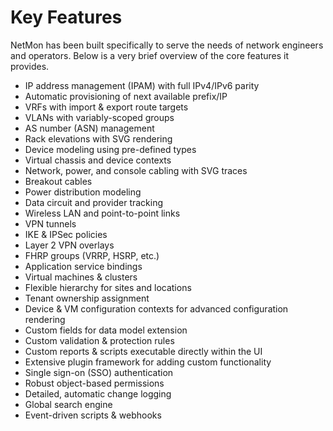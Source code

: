 # Key Features

NetMon has been built specifically to serve the needs of network engineers and operators. Below is a very brief overview of the core features it provides.

- IP address management (IPAM) with full IPv4/IPv6 parity
- Automatic provisioning of next available prefix/IP
- VRFs with import & export route targets
- VLANs with variably-scoped groups
- AS number (ASN) management
- Rack elevations with SVG rendering
- Device modeling using pre-defined types
- Virtual chassis and device contexts
- Network, power, and console cabling with SVG traces
- Breakout cables
- Power distribution modeling
- Data circuit and provider tracking
- Wireless LAN and point-to-point links
- VPN tunnels
- IKE & IPSec policies
- Layer 2 VPN overlays
- FHRP groups (VRRP, HSRP, etc.)
- Application service bindings
- Virtual machines & clusters
- Flexible hierarchy for sites and locations
- Tenant ownership assignment
- Device & VM configuration contexts for advanced configuration rendering
- Custom fields for data model extension
- Custom validation & protection rules
- Custom reports & scripts executable directly within the UI
- Extensive plugin framework for adding custom functionality
- Single sign-on (SSO) authentication
- Robust object-based permissions
- Detailed, automatic change logging
- Global search engine
- Event-driven scripts & webhooks







    

